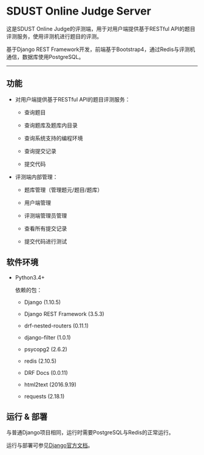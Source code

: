 SDUST Online Judge Server
==

这是SDUST Online Judge的评测端，用于对用户端提供基于RESTful API的题目评测服务，使用评测机进行题目的评测。

基于Django REST Framework开发，前端基于Bootstrap4，通过Redis与评测机通信，数据库使用PostgreSQL。

<hr>

## 功能

* 对用户端提供基于RESTful API的题目评测服务：
    
    * 查询题目
    
    * 查询题库及题库内目录
    
    * 查询系统支持的编程环境
    
    * 查询提交记录
    
    * 提交代码
    
* 评测端内部管理：
    
    * 题库管理（管理题元/题目/题库）
    
    * 用户端管理
    
    * 评测端管理员管理
    
    * 查看所有提交记录
    
    * 提交代码进行测试
    
## 软件环境

* Python3.4+

    依赖的包：
    
    * Django (1.10.5)
    
    * Django REST Framework (3.5.3)
    
    * drf-nested-routers (0.11.1)
    
    * django-filter (1.0.1)
    
    * psycopg2 (2.6.2)
    
    * redis (2.10.5)
    
    * DRF Docs (0.0.11)
    
    * html2text (2016.9.19)
    
    * requests (2.18.1)

## 运行 & 部署

与普通Django项目相同，运行时需要PostgreSQL与Redis的正常运行。

运行与部署可参见[Django官方文档](https://docs.djangoproject.com/en/1.10/howto/deployment/)。